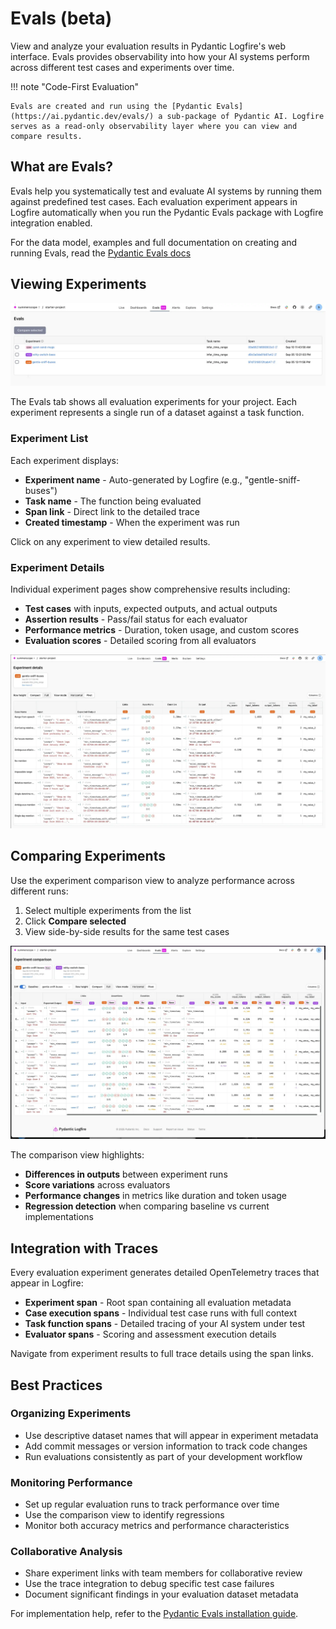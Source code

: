 # Evals (beta)

View and analyze your evaluation results in Pydantic Logfire's web interface. Evals provides observability into how your AI systems perform across different test cases and experiments over time.

!!! note "Code-First Evaluation"

    Evals are created and run using the [Pydantic Evals](https://ai.pydantic.dev/evals/) a sub-package of Pydantic AI. Logfire serves as a read-only observability layer where you can view and compare results.

## What are Evals?

Evals help you systematically test and evaluate AI systems by running them against predefined test cases. Each evaluation experiment appears in Logfire automatically when you run the Pydantic Evals package with Logfire integration enabled.

For the data model, examples and full documentation on creating and running Evals, read the [Pydantic Evals docs](https://ai.pydantic.dev/evals/)

## Viewing Experiments

![Evals overview](../../images/guide/evals-overview.webp)

The Evals tab shows all evaluation experiments for your project. Each experiment represents a single run of a dataset against a task function.

### Experiment List

Each experiment displays:

- **Experiment name** - Auto-generated by Logfire (e.g., "gentle-sniff-buses")
- **Task name** - The function being evaluated
- **Span link** - Direct link to the detailed trace
- **Created timestamp** - When the experiment was run

Click on any experiment to view detailed results.

### Experiment Details

Individual experiment pages show comprehensive results including:

- **Test cases** with inputs, expected outputs, and actual outputs
- **Assertion results** - Pass/fail status for each evaluator
- **Performance metrics** - Duration, token usage, and custom scores
- **Evaluation scores** - Detailed scoring from all evaluators

![Experiment details](../../images/guide/evals-preview1.webp)

## Comparing Experiments

Use the experiment comparison view to analyze performance across different runs:

1. Select multiple experiments from the list
2. Click **Compare selected**
3. View side-by-side results for the same test cases

![Experiment comparison](../../images/guide/evals-preview2.webp)

The comparison view highlights:

- **Differences in outputs** between experiment runs
- **Score variations** across evaluators
- **Performance changes** in metrics like duration and token usage
- **Regression detection** when comparing baseline vs current implementations

## Integration with Traces

Every evaluation experiment generates detailed OpenTelemetry traces that appear in Logfire:

- **Experiment span** - Root span containing all evaluation metadata
- **Case execution spans** - Individual test case runs with full context
- **Task function spans** - Detailed tracing of your AI system under test
- **Evaluator spans** - Scoring and assessment execution details

Navigate from experiment results to full trace details using the span links.

## Best Practices

### Organizing Experiments

- Use descriptive dataset names that will appear in experiment metadata
- Add commit messages or version information to track code changes
- Run evaluations consistently as part of your development workflow

### Monitoring Performance

- Set up regular evaluation runs to track performance over time
- Use the comparison view to identify regressions
- Monitor both accuracy metrics and performance characteristics

### Collaborative Analysis

- Share experiment links with team members for collaborative review
- Use the trace integration to debug specific test case failures
- Document significant findings in your evaluation dataset metadata

For implementation help, refer to the [Pydantic Evals installation guide](https://ai.pydantic.dev/evals/#installation).